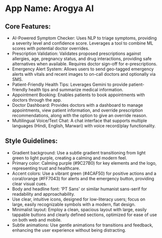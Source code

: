 # **App Name**: Arogya AI

## Core Features:

- AI-Powered Symptom Checker: Uses NLP to triage symptoms, providing a severity level and confidence score. Leverages a tool to combine ML scores with potential doctor overrides.
- Prescription Validation: Validates proposed prescriptions against allergies, age, pregnancy status, and drug interactions, providing safe alternatives when available. Requires doctor sign-off for e-prescriptions.
- Emergency Alert System: Allows users to send geo-tagged emergency alerts with vitals and recent images to on-call doctors and optionally via SMS.
- Patient-Friendly Health Tips: Leverages Gemini to provide patient-friendly health tips and summarize medical information.
- Appointment Booking: Enables patients to book appointments with doctors through the app.
- Doctor Dashboard: Provides doctors with a dashboard to manage appointments, view patient information, and override prescription recommendations, along with the option to give an override reason.
- Multilingual Voice/Text Chat: A chat interface that supports multiple languages (Hindi, English, Marwari) with voice record/play functionality.

## Style Guidelines:

- Gradient background: Use a subtle gradient transitioning from light green to light purple, creating a calming and modern feel.
- Primary color: Calming purple (#9C27B0) for key elements and the logo, representing trust and healthcare.
- Accent colors: Use a vibrant green (#4CAF50) for positive actions and a coral/orange (#FF7043) for alerts and the emergency button, providing clear visual cues.
- Body and headline font: 'PT Sans' or similar humanist sans-serif for readability and approachability.
- Use clear, intuitive icons, designed for low-literacy users; focus on large, easily recognizable symbols with a modern, flat design.
- Minimalist layout: Employ a clean, spacious layout with large, easily tappable buttons and clearly defined sections, optimized for ease of use on both web and mobile.
- Subtle animations: Use gentle animations for transitions and feedback, enhancing the user experience without being distracting.